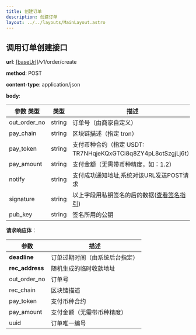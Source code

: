 ```yaml
---
title: 创建订单
description: 创建订单
layout: ../../layouts/MainLayout.astro
---
```


## 调用订单创建接口

**url**: [[baseUrl]](/zh-CN/config)/v1/order/create

**method**: POST

**content-type**: application/json

**body**:

| 参数 类型    | 类型   | 描述                                                                     |
| ------------ | ------ | ------------------------------------------------------------------------ |
| out_order_no | string | 订单号（由商家自定义）                                                   |
| pay_chain    | string | 区块链描述（指定 tron）                                                  |
| pay_token    | string | 支付币种合约（指定 USDT: TR7NHqjeKQxGTCi8q8ZY4pL8otSzgjLj6t）            |
| pay_amount   | string | 支付金额（无需带币种精度，如：1.2）                                      |
| notify       | string | 支付成功通知地址,系统对该URL发送POST请求  |
| signature    | string | 以上字段用私钥签名的后的数据([查看签名指引](/zh-CN/signOrderJavascript)) |
| pub_key      | string | 签名所用的公钥                                                           |

**请求响应体**：

| 参数            | 描述                           |
| --------------- | ------------------------------ |
| **deadline**    | 订单过期时间（由系统后台指定） |
| **rec_address** | 随机生成的临时收款地址         |
| out_order_no    | 订单号                         |
| rec_chain       | 区块链描述                     |
| pay_token       | 支付币种合约                   |
| pay_amount      | 支付金额（无需带币种精度）     |
| uuid            | 订单唯一编号                   |
